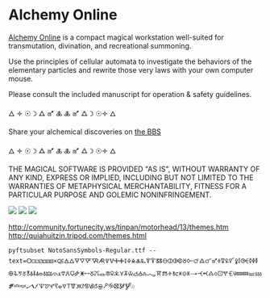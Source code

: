 <meta charset="utf-8"/>

# Alchemy Online

[Alchemy Online](!https://maxbittker.itch.io/alchemy-online) is a compact magical workstation well-suited for transmutation, divination, and recreational summoning.

Use the principles of cellular automata to investigate the behaviors of the elementary particles and rewrite those very laws with your own computer mouse. 

Please consult the included manuscript for operation & safety guidelines. 

🜂 🝊 ☉ ☽ 🜛 🜝 🜏      🜏 🜝 🜛 ☽ ☉🝊 🜂  

Share your alchemical discoveries on [the BBS](!https://maxbittker.itch.io/alchemy-online/community) 

🜂 🝊 ☉ ☽ 🜛 🜝 🜏     🜏 🜝 🜛 ☽ ☉🝊 🜂  

THE MAGICAL SOFTWARE IS PROVIDED "AS IS", WITHOUT WARRANTY OF ANY KIND, EXPRESS OR IMPLIED, INCLUDING BUT NOT LIMITED TO THE WARRANTIES OF METAPHYSICAL MERCHANTABILITY, FITNESS FOR A PARTICULAR PURPOSE AND GOLEMIC NONINFRINGEMENT.

![](https://dam-13749.kxcdn.com/wp-content/uploads/2017/07/Albrecht_Du%CC%88rer_-_Melencolia_I_detail.jpg)
![](https://library.brown.edu/exhibit/files/fullsize/374a3ebcb2bc47029ae09e48ef20cb99.jpg)
![](http://quiahuitzin.tripod.com/bathorytheme.jpg)

http://community.fortunecity.ws/tinpan/motorhead/13/themes.htm
http://quiahuitzin.tripod.com/themes.html

`pyftsubset NotoSansSymbols-Regular.ttf --text=ⵔ⚀⚁⚂⚃⚄⚅×🜀🜁🜂🜃🜄🜅🜆🜇🜈🜉🜊🜋🜌🜍🜎🜏🜐🜑🜒🜓🜔🜕🜖🜗🜘🜙🜚🜛🜜🜝🜞🜟🜠🜡🜢🜣🜤🜥🜦🜧🜨🜩🜪🜫🜬🜭🜮🜯🜰🜱🜲🜳🜴🜵🜶🜷🜸🜹🜺🜻🜼🜽🜾🜿🝀🝁🝂🝃🝄🝅🝆🝇🝈🝉🝊🝋🝌🝍🝎🝏🝐🝑🝒🝓🝔🝕🝖🝗🝘🝙🝚🝛🝜🝝🝞🝟🝠🝡🝢🝣🝤🝥🝦🝧🝨🝩🝪🝫🝬🝭🝮🝯🝰🝱🝲🝳☉`

